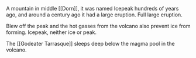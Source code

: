 A mountain in middle [[Dorn]], it was named Icepeak hundreds of years ago, and around a century ago it had a large eruption. Full large eruption. 

Blew off the peak and the hot gasses from the volcano also prevent ice from forming. Icepeak, neither ice or peak.

The [[Godeater Tarrasque]] sleeps deep below the magma pool in the volcano.